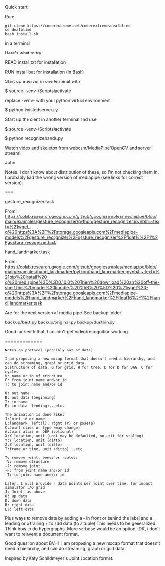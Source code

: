 Quick start:

Run:
```
git clone https://coderextreme.net/coderextreme/deafblind
cd deafblind
bash install.sh
```
in a terminal

Here's what to try.

READ install.txt for installation

RUN install.bat for installation (in Bash)

Start up a server in one terminal with

$ source -venv-/Scripts/activate

replace -venv- with your python virtual environment

$ python twistedserver.py

Start up the cient in another terminal and use

$ source -venv-/Scripts/activate

$ python recognizehands.py

Watch video and skeleton from webcam/MediaPipe/OpenCV and server stream!

John

Notes.  I don't know about distribution of these, so I'm not checking them in.  I probably had the wrong version of mediapipe (see links for correct version).

===

gesture_recognizer.task

From: https://colab.research.google.com/github/googlesamples/mediapipe/blob/main/examples/gesture_recognizer/python/gesture_recognizer.ipynb#:~:text=%21wget,-q%20https%3A%2F%2Fstorage.googleapis.com%2Fmediapipe-models%2Fgesture_recognizer%2Fgesture_recognizer%2Ffloat16%2F1%2Fgesture_recognizer.task

hand_landmarker.task

From: https://colab.research.google.com/github/googlesamples/mediapipe/blob/main/examples/hand_landmarker/python/hand_landmarker.ipynb#:~:text=%21pip%20install%20-q%20mediapipe%3D%3D0.10.0%20Then%20download%20an%20off-the-shelf,this%20model%20bundle.%20%5B%20%5D%20%21wget%20-q%20https%3A%2F%2Fstorage.googleapis.com%2Fmediapipe-models%2Fhand_landmarker%2Fhand_landmarker%2Ffloat16%2F1%2Fhand_landmarker.task

Are for the next version of media pipe.  See backup folder

backup/best.py
backup/original.py
backup/dustbin.py

Good luck with that, I couldn't get video/recognition working

=============
```
Notes on protocol (possibly out of date).

I am proposing a new mocap format that doesn’t need a hierarchy, and can do streaming, graph or grid data.
S:structure of data, G for grid, H for tree, D for D for DAG, C for cycles
V: name or id of structure 
F: from joint name and/or id
T: to joint name and/or id

O: out name
B: out data (beginning)
I: in name
E: in data  (ending)...etc. 

The animation is done like:
J:Joint id or name
L:landmark, left(l), right (r) or pose(p)
C:Joint class or type (may change)
A:Joint alias or DEF (optional)
X:X location, unit (unit may be defaulted, no unit for scaling)
Y:Y location, unit (ditto)
Z:Z location, unit (ditto)
T:frame or time, unit (ditto)...etc.

To remove joint, bones or routes:
-V: remove structure  
-J: remove joint 
-F: from joint name and/or id
-T: to joint name and/or id

Later, I will provide 4 data points per joint over time, for impact simulator I/O grid
J: Joint, as above
U: up data
D: down data
R: right data
L?: left data
```

Plus ways to remove data by adding a - in front or behind the label and a leading or a trailing + to add data (to a tuple)
This needs to be generalized. Think how to do hypergraphs. More verbose would be an option,
IDK, i don’t want to reinvent a document format.

Good question about BVH!  I am proposing a new mocap format that doesn’t need a hierarchy, and can do streaming, graph or grid data.

Inspired by Katy Schildmeyer's Joint Location format.
